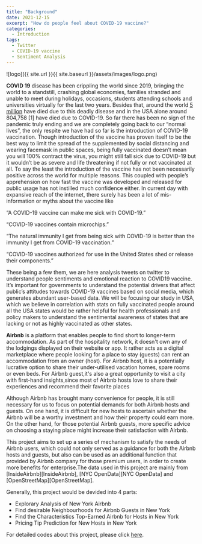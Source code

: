 ```yaml
---
title: "Background"
date: 2021-12-15
excerpt: "How do people feel about COVID-19 vaccine?"
categories:
  - Introduction
tags:
  - Twitter 
  - COVID-19 vaccine
  - Sentiment Analysis
---
```


![logo]({{ site.url }}{{ site.baseurl }}/assets/images/logo.png)

**COVID 19** disease has been crippling the world since 2019, bringing the world to a standstill, crashing global economies, families stranded and unable to meet during holidays, occasions, students attending schools and universities virtually for the last two years. Besides that, around the world [5 million](https://ourworldindata.org/) have died due to this deadly disease and in the USA alone around 804,758 [1] have died due to COVID-19.  So far there has been no sign of the pandemic truly ending and we are completely going back to our “normal lives”, the only respite we have had so far is the introduction of COVID-19 vaccination. Though introduction of  the vaccine has proven itself to be the best way to limit the spread of the supplemented by social distancing and wearing facemask in public spaces, being fully vaccinated doesn’t mean you will 100% contract the virus, you might still fall sick due to COVID-19 but it wouldn’t be as severe and life threatening if not fully or not vaccinated at all. To say the least the introduction of the vaccine has not been necessarily positive across the world for multiple reasons. This coupled with people’s apprehension on how fast the vaccine was developed and released for public usage has not instilled much confidence either. In current day with expansive reach of the internet, there surely has been a lot of mis-information or myths about the vaccine like
 
“A COVID-19 vaccine can make me sick with COVID-19.”

“COVID-19 vaccines contain microchips.”

“The natural immunity I get from being sick with COVID-19 is better than the immunity I get from COVID-19 vaccination.”

“COVID-19 vaccines authorized for use in the United States shed or release their components.”

These being a few them, we are here analysis tweets on twitter to understand people sentiments and emotional reaction to COVID19 vaccine. It’s important for governments to understand the potential drivers that affect public’s attitudes towards COVID-19 vaccines based on social media, which generates abundant user-based data. We will be focusing our study in USA, which we believe in correlation with stats on fully vaccinated people around all the USA states would be rather helpful for health professionals and policy makers to understand the sentimental awareness of states that are lacking or not as highly vaccinated as other states. 


**Airbnb** is a platform that enables people to find short to longer-term accommodation. As part of the hospitality network, it doesn't own any of the lodgings displayed on their website or app. It rather acts as a digital marketplace where people looking for a place to stay (guests) can rent an accommodation from an owner (host). For Airbnb host, it is a potentially lucrative option to share their under-utilised vacation homes, spare rooms or even beds. For Airbnb guest,it's also a great opportunity to visit a city with first-hand insights,since most of Airbnb hosts love to share their experiences and recommend their favorite places

Although Airbnb has brought many convenience for people, it is still necessary for us to focus on potential demands for both Airbnb hosts and guests. On one hand,  it is difficult for new hosts to ascertain whether the Airbnb will be a worthy investment and how their property could earn more. On the other hand, for those potential Airbnb guests, more specific advice on choosing a staying place might increase their satisfaction with Airbnb.  

This project aims to set up a series of mechanism to satisfy the needs of Airbnb users, which could not only served as a guidance for both the Airbnb hosts and guests, but also can be used as an additional function that provided by Airbnb company for those premium users, in order to create more benefits for enterprise.The data used in this project are mainly from [InsideAirbnb][InsideAirbnb], [NYC OpenData][NYC OpenData] and [OpenStreetMap][OpenStreetMap].   

Generally, this project would be devided into 4 parts:
-  Explorary Analysis of New York Airbnb
-  Find desirable Neighbourhoods for Airbnb Guests in New York
-  Find the Characteristics Top-Earned Airbnb for Hosts in New York 
-  Pricing Tip Prediction for New Hosts in New York 
   
      
For detailed codes about this project, please click [here][here].
   
[here]:https://github.com/Anran0716/550final-proj
